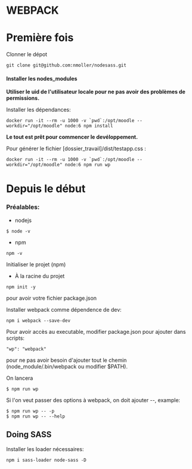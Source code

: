 # WEBPACK

# Première fois
Clonner le dépot
```
git clone git@github.com:nmoller/nodesass.git
```

#### Installer les nodes_modules
**Utiliser le uid de l'utilisateur locale pour ne pas avoir des problèmes de permissions.**

Installer les dépendances:

```
docker run -it --rm -u 1000 -v `pwd`:/opt/moodle --workdir="/opt/moodle" node:6 npm install
```


**Le tout est prêt pour commencer le devéloppement.**

Pour générer le fichier [dossier_travail]/dist/testapp.css :

```
docker run -it --rm -u 1000 -v `pwd`:/opt/moodle --workdir="/opt/moodle" node:6 npm run wp
```



# Depuis le début

### Préalables:

- nodejs
```
$ node -v
```
- npm
```
npm -v
```

Initialiser le projet (npm)

- À la racine du projet
```
npm init -y
```
pour avoir votre fichier package.json

Installer webpack comme dépendence de dev:
```
npm i webpack --save-dev
```

Pour avoir accès au executable, modifier package.json pour ajouter dans scripts:
```
"wp": "webpack"
```
pour ne pas avoir besoin d'ajouter tout le chemin (node_module/.bin/webpack ou modifier $PATH). 

On lancera
```
$ npm run wp
```
Si l'on veut passer des options à webpack, on doit ajouter --, example:
```
$ npm run wp -- -p
$ npm run wp -- --help
```

## Doing SASS

Installer les loader nécessaires:

```
npm i sass-loader node-sass -D
```
